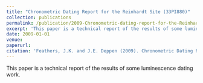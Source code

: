 ```yaml
---
title: "Chronometric Dating Report for the Reinhardt Site (33PI880)"
collection: publications
permalink: /publication/2009-Chronometric-dating-report-for-the-Reinhardt-Site
excerpt: 'This paper is a technical report of the results of some luminescence dating work.'
date: 2009-01-01
venue: 
paperurl: 
citation: 'Feathers, J.K. and J.E. Deppen (2009). Chronometric Dating Report for the Reinhardt Site (33PI880). In <i>Archaeological Survey of the Reinhardt Tract Property through a Certified Local Government (CLG) Grant on behalf of the City of Columbus in Harrison Township, Pickaway County, Ohio</i>. Edited by K.C. Nolan, Appendix B. The Ohio State University. Submitted to the Ohio Historic Preservation Office. Copies available from Ohio Historic Preservation Office, Columbus, Ohio.'
---
```

This paper is a technical report of the results of some luminescence dating work.